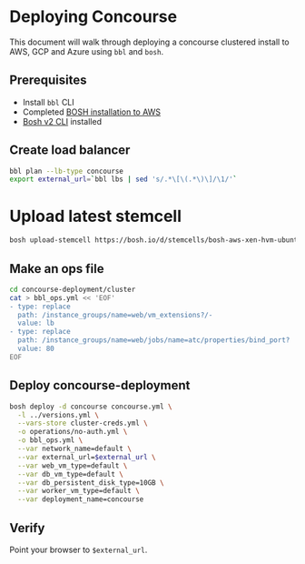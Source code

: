 # Deploying Concourse

This document will walk through deploying a concourse clustered
install to AWS, GCP and Azure using `bbl` and `bosh`.

## Prerequisites

* Install `bbl` CLI
* Completed [BOSH installation to AWS](https://github.com/cloudfoundry/bosh-bootloader/blob/master/docs/getting-started-aws.md)
* [Bosh v2 CLI](https://bosh.io/docs/cli-v2.html) installed

## Create load balancer

```bash
bbl plan --lb-type concourse
export external_url=`bbl lbs | sed 's/.*\[\(.*\)\]/\1/'`
```


# Upload latest stemcell
```bash
bosh upload-stemcell https://bosh.io/d/stemcells/bosh-aws-xen-hvm-ubuntu-trusty-go_agent
```

## Make an ops file
```bash
cd concourse-deployment/cluster
cat > bbl_ops.yml << 'EOF'
- type: replace
  path: /instance_groups/name=web/vm_extensions?/-
  value: lb
- type: replace
  path: /instance_groups/name=web/jobs/name=atc/properties/bind_port?
  value: 80
EOF
```

## Deploy concourse-deployment

```bash
bosh deploy -d concourse concourse.yml \
  -l ../versions.yml \
  --vars-store cluster-creds.yml \
  -o operations/no-auth.yml \
  -o bbl_ops.yml \
  --var network_name=default \
  --var external_url=$external_url \
  --var web_vm_type=default \
  --var db_vm_type=default \
  --var db_persistent_disk_type=10GB \
  --var worker_vm_type=default \
  --var deployment_name=concourse
```

## Verify
Point your browser to `$external_url`.
